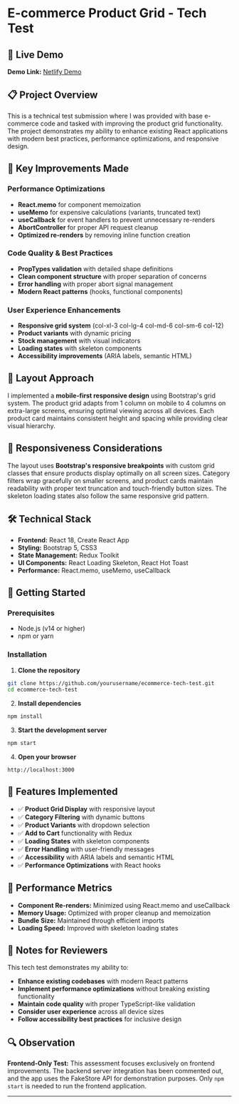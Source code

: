 # E-commerce Product Grid - Tech Test

## 🚀 Live Demo

**Demo Link:** [Netlify Demo](https://your-demo-link.netlify.app)

## 📋 Project Overview

This is a technical test submission where I was provided with base e-commerce code and tasked with improving the product grid functionality. The project demonstrates my ability to enhance existing React applications with modern best practices, performance optimizations, and responsive design.

## 🎯 Key Improvements Made

### Performance Optimizations
- **React.memo** for component memoization
- **useMemo** for expensive calculations (variants, truncated text)
- **useCallback** for event handlers to prevent unnecessary re-renders
- **AbortController** for proper API request cleanup
- **Optimized re-renders** by removing inline function creation

### Code Quality & Best Practices
- **PropTypes validation** with detailed shape definitions
- **Clean component structure** with proper separation of concerns
- **Error handling** with proper abort signal management
- **Modern React patterns** (hooks, functional components)

### User Experience Enhancements
- **Responsive grid system** (col-xl-3 col-lg-4 col-md-6 col-sm-6 col-12)
- **Product variants** with dynamic pricing
- **Stock management** with visual indicators
- **Loading states** with skeleton components
- **Accessibility improvements** (ARIA labels, semantic HTML)

## 🎨 Layout Approach

I implemented a **mobile-first responsive design** using Bootstrap's grid system. The product grid adapts from 1 column on mobile to 4 columns on extra-large screens, ensuring optimal viewing across all devices. Each product card maintains consistent height and spacing while providing clear visual hierarchy.

## 📱 Responsiveness Considerations

The layout uses **Bootstrap's responsive breakpoints** with custom grid classes that ensure products display optimally on all screen sizes. Category filters wrap gracefully on smaller screens, and product cards maintain readability with proper text truncation and touch-friendly button sizes. The skeleton loading states also follow the same responsive grid pattern.

## 🛠️ Technical Stack

- **Frontend:** React 18, Create React App
- **Styling:** Bootstrap 5, CSS3
- **State Management:** Redux Toolkit
- **UI Components:** React Loading Skeleton, React Hot Toast
- **Performance:** React.memo, useMemo, useCallback

## 🚀 Getting Started

### Prerequisites
- Node.js (v14 or higher)
- npm or yarn

### Installation

1. **Clone the repository**
```bash
git clone https://github.com/yourusername/ecommerce-tech-test.git
cd ecommerce-tech-test
```

2. **Install dependencies**
```bash
npm install
```

3. **Start the development server**
```bash
npm start
```

4. **Open your browser**
```
http://localhost:3000
```

## 🎯 Features Implemented

- ✅ **Product Grid Display** with responsive layout
- ✅ **Category Filtering** with dynamic buttons
- ✅ **Product Variants** with dropdown selection
- ✅ **Add to Cart** functionality with Redux
- ✅ **Loading States** with skeleton components
- ✅ **Error Handling** with user-friendly messages
- ✅ **Accessibility** with ARIA labels and semantic HTML
- ✅ **Performance Optimizations** with React hooks

## 🔧 Performance Metrics

- **Component Re-renders:** Minimized using React.memo and useCallback
- **Memory Usage:** Optimized with proper cleanup and memoization
- **Bundle Size:** Maintained through efficient imports
- **Loading Speed:** Improved with skeleton loading states

## 📝 Notes for Reviewers

This tech test demonstrates my ability to:
- **Enhance existing codebases** with modern React patterns
- **Implement performance optimizations** without breaking existing functionality
- **Maintain code quality** with proper TypeScript-like validation
- **Consider user experience** across all device sizes
- **Follow accessibility best practices** for inclusive design

## 🔍 Observation

**Frontend-Only Test:** This assessment focuses exclusively on frontend improvements. The backend server integration has been commented out, and the app uses the FakeStore API for demonstration purposes. Only `npm start` is needed to run the frontend application.

---
